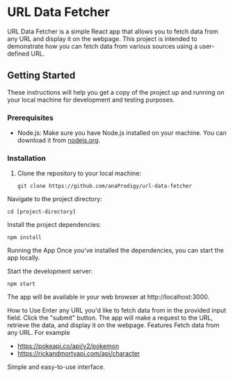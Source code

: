 # URL Data Fetcher

URL Data Fetcher is a simple React app that allows you to fetch data from any URL and display it on the webpage. This project is intended to demonstrate how you can fetch data from various sources using a user-defined URL.

## Getting Started

These instructions will help you get a copy of the project up and running on your local machine for development and testing purposes.

### Prerequisites

- Node.js: Make sure you have Node.js installed on your machine. You can download it from [nodejs.org](https://nodejs.org/).

### Installation

1. Clone the repository to your local machine:

   ```
   git clone https://github.com/anaProdigy/url-data-fetcher
   ```

Navigate to the project directory:

```
cd [project-directory]
```

Install the project dependencies:

```
npm install
```

Running the App
Once you've installed the dependencies, you can start the app locally.

Start the development server:

```
npm start
``````
The app will be available in your web browser at http://localhost:3000.

How to Use
Enter any URL you'd like to fetch data from in the provided input field.
Click the "submit" button.
The app will make a request to the URL, retrieve the data, and display it on the webpage.
Features
Fetch data from any URL.
For example
- https://pokeapi.co/api/v2/pokemon
- https://rickandmortyapi.com/api/character

Simple and easy-to-use interface.